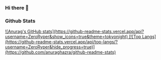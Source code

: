 ### Hi there 👋
<h3> Github Stats</h3>

<div> 
<a href>
</div>
![Anurag's GitHub stats](https://github-readme-stats.vercel.app/api?username=ZeroRyper&show_icons=true&theme=tokyonight)
[![Top Langs](https://github-readme-stats.vercel.app/api/top-langs/?username=ZeroRyper&hide_progress=true)](https://github.com/anuraghazra/github-readme-stats)

